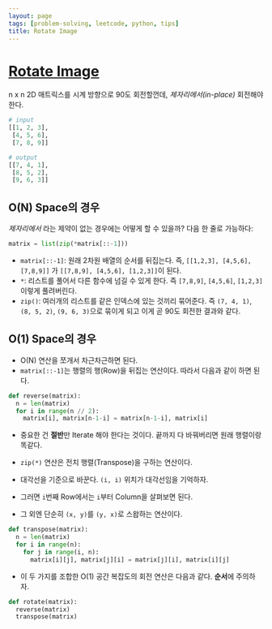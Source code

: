 ```yaml
---
layout: page
tags: [problem-solving, leetcode, python, tips]
title: Rotate Image
---
```


# [Rotate Image](https://leetcode.com/problems/rotate-image/)

 n x n 2D 매트릭스를 시계 방향으로 90도 회전할껀데,
 *제자리에서(in-place)* 회전해야 한다.

```python
# input
[[1, 2, 3],
 [4, 5, 6],
 [7, 8, 9]]

# output
[[7, 4, 1],
 [8, 5, 2],
 [9, 6, 3]]
```

## O(N) Space의 경우
 *제자리에서* 라는 제약이 없는 경우에는 어떻게 할 수 있을까? 다음 한
 줄로 가능하다:

```python
matrix = list(zip(*matrix[::-1]))
```

 - `matrix[::-1]`: 원래 2차원 배열의 순서를 뒤집는다. 즉, `[[1,2,3],
   [4,5,6], [7,8,9]]` 가 `[[7,8,9], [4,5,6], [1,2,3]]`이 된다.
 - `*`: 리스트를 풀어서 다른 함수에 넘길 수 있게 한다. 즉 `[7,8,9]`,
   `[4,5,6]`, `[1,2,3]` 이렇게 풀려버린다.
 - `zip()`: 여러개의 리스트를 같은 인덱스에 있는 것끼리 묶어준다. 즉
   `(7, 4, 1)`, `(8, 5, 2)`, `(9, 6, 3)`으로 묶이게 되고 이게 곧 90도
   회전한 결과와 같다.

## O(1) Space의 경우
 - O(N) 연산을 쪼개서 차근차근하면 된다.
 - `matrix[::-1]`는 행렬의 행(Row)을 뒤집는 연산이다. 따라서 다음과
   같이 하면 된다.

```python
def reverse(matrix):
  n = len(matrix)
  for i in range(n // 2):
    matrix[i], matrix[n-1-i] = matrix[n-1-i], matrix[i]
```

 - 중요한 건 **절반**만 Iterate 해야 한다는 것이다. 끝까지 다
   바꿔버리면 원래 행렬이랑 똑같다.

 - `zip(*)` 연산은 전치 행렬(Transpose)을 구하는 연산이다.
 - 대각선을 기준으로 바꾼다. `(i, i)` 위치가 대각선임을 기억하자.
 - 그러면 `i`번째 Row에서는 `i`부터 Column을 살펴보면 된다.
 - 그 외엔 단순히 `(x, y)`를 `(y, x)`로 스왑하는 연산이다.

```python
def transpose(matrix):
  n = len(matrix)
  for i in range(n):
    for j in range(i, n):
      matrix[i][j], matrix[j][i] = matrix[j][i], matrix[i][j]
```

 - 이 두 가지를 조합한 O(1) 공간 복잡도의 회전 연산은 다음과
   같다. **순서**에 주의하자.

```python
def rotate(matrix):
  reverse(matrix)
  transpose(matrix)
```
